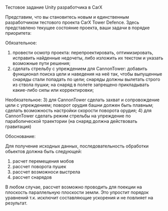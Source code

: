 ﻿Тестовое задание Unity разработчика в CarX

Представим, что вы становитесь новым и единственным разработчиком тестового проекта CarX Tower Defence. Здесь представлено текущее состояние проекта, ваши задачи в порядке приоритета:

Обязательное:
1) провести осмотр проекта: перепроектировать, оптимизировать, исправить найденные недочеты, либо изложить их текстом и указать возможные пути решения;
2) сделать стрельбу с упреждением для CannonTower: добавить функционал поиска цели и наведения на неё так, чтобы выпущенные снаряды стали попадать по цели; снаряды должны вылетать строго из ствола пушки; на снаряд в полете запрещено прикладывать какие-либо силы или корректировки;

Необязательное:
3) для CannonTower сделать захват и сопровождение цели с упреждением; поворот орудия башни должен быть плавным; сделать возможность настройки скорости поворота орудия;
4) для CannonTower сделать режим стрельбы на упреждение по параболической траектории (на снаряд должна действовать гравитация)

Обоснование:

Для получение исходных данных, последовательность обработки обьектов должна быть следующей:

1. расчет перемещения мобов
2. рассчет поворота пушек
3. рассчет возможноси выстрела
4. рассчет снарядов

В любом случае, рассчет возможно проводить для поекции на плоскость параллельную плоскости земли. Это упростит порядок уравнений т.к. исключит составляющие ускорения и не повлияет на результат.

